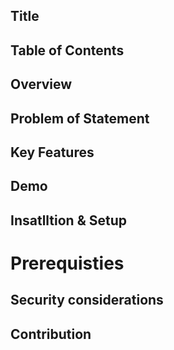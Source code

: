 ## Title


## Table of Contents

## Overview 

## Problem of Statement 

## Key Features 

## Demo

## Insatlltion & Setup
# Prerequisties 


## Security considerations

## Contribution 